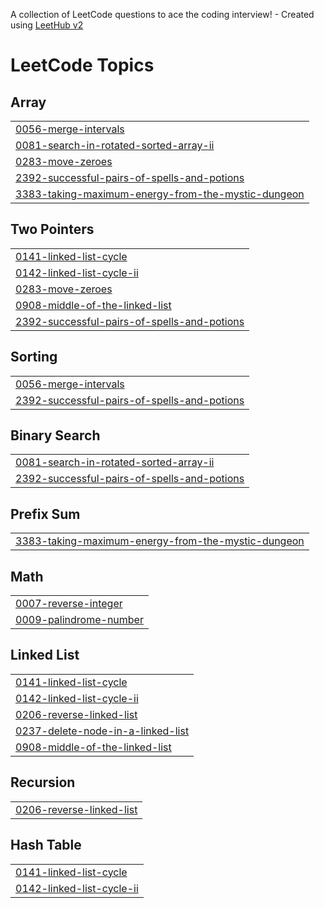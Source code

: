 A collection of LeetCode questions to ace the coding interview! - Created using [LeetHub v2](https://github.com/arunbhardwaj/LeetHub-2.0)
<!---LeetCode Topics Start-->
# LeetCode Topics
## Array
|  |
| ------- |
| [0056-merge-intervals](https://github.com/siddhu-17/leetcodesiddhu/tree/master/0056-merge-intervals) |
| [0081-search-in-rotated-sorted-array-ii](https://github.com/siddhu-17/leetcodesiddhu/tree/master/0081-search-in-rotated-sorted-array-ii) |
| [0283-move-zeroes](https://github.com/siddhu-17/leetcodesiddhu/tree/master/0283-move-zeroes) |
| [2392-successful-pairs-of-spells-and-potions](https://github.com/siddhu-17/leetcodesiddhu/tree/master/2392-successful-pairs-of-spells-and-potions) |
| [3383-taking-maximum-energy-from-the-mystic-dungeon](https://github.com/siddhu-17/leetcodesiddhu/tree/master/3383-taking-maximum-energy-from-the-mystic-dungeon) |
## Two Pointers
|  |
| ------- |
| [0141-linked-list-cycle](https://github.com/siddhu-17/leetcodesiddhu/tree/master/0141-linked-list-cycle) |
| [0142-linked-list-cycle-ii](https://github.com/siddhu-17/leetcodesiddhu/tree/master/0142-linked-list-cycle-ii) |
| [0283-move-zeroes](https://github.com/siddhu-17/leetcodesiddhu/tree/master/0283-move-zeroes) |
| [0908-middle-of-the-linked-list](https://github.com/siddhu-17/leetcodesiddhu/tree/master/0908-middle-of-the-linked-list) |
| [2392-successful-pairs-of-spells-and-potions](https://github.com/siddhu-17/leetcodesiddhu/tree/master/2392-successful-pairs-of-spells-and-potions) |
## Sorting
|  |
| ------- |
| [0056-merge-intervals](https://github.com/siddhu-17/leetcodesiddhu/tree/master/0056-merge-intervals) |
| [2392-successful-pairs-of-spells-and-potions](https://github.com/siddhu-17/leetcodesiddhu/tree/master/2392-successful-pairs-of-spells-and-potions) |
## Binary Search
|  |
| ------- |
| [0081-search-in-rotated-sorted-array-ii](https://github.com/siddhu-17/leetcodesiddhu/tree/master/0081-search-in-rotated-sorted-array-ii) |
| [2392-successful-pairs-of-spells-and-potions](https://github.com/siddhu-17/leetcodesiddhu/tree/master/2392-successful-pairs-of-spells-and-potions) |
## Prefix Sum
|  |
| ------- |
| [3383-taking-maximum-energy-from-the-mystic-dungeon](https://github.com/siddhu-17/leetcodesiddhu/tree/master/3383-taking-maximum-energy-from-the-mystic-dungeon) |
## Math
|  |
| ------- |
| [0007-reverse-integer](https://github.com/siddhu-17/leetcodesiddhu/tree/master/0007-reverse-integer) |
| [0009-palindrome-number](https://github.com/siddhu-17/leetcodesiddhu/tree/master/0009-palindrome-number) |
## Linked List
|  |
| ------- |
| [0141-linked-list-cycle](https://github.com/siddhu-17/leetcodesiddhu/tree/master/0141-linked-list-cycle) |
| [0142-linked-list-cycle-ii](https://github.com/siddhu-17/leetcodesiddhu/tree/master/0142-linked-list-cycle-ii) |
| [0206-reverse-linked-list](https://github.com/siddhu-17/leetcodesiddhu/tree/master/0206-reverse-linked-list) |
| [0237-delete-node-in-a-linked-list](https://github.com/siddhu-17/leetcodesiddhu/tree/master/0237-delete-node-in-a-linked-list) |
| [0908-middle-of-the-linked-list](https://github.com/siddhu-17/leetcodesiddhu/tree/master/0908-middle-of-the-linked-list) |
## Recursion
|  |
| ------- |
| [0206-reverse-linked-list](https://github.com/siddhu-17/leetcodesiddhu/tree/master/0206-reverse-linked-list) |
## Hash Table
|  |
| ------- |
| [0141-linked-list-cycle](https://github.com/siddhu-17/leetcodesiddhu/tree/master/0141-linked-list-cycle) |
| [0142-linked-list-cycle-ii](https://github.com/siddhu-17/leetcodesiddhu/tree/master/0142-linked-list-cycle-ii) |
<!---LeetCode Topics End-->